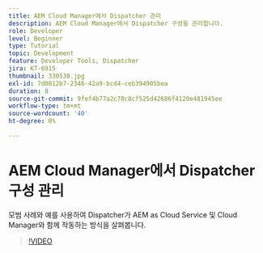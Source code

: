 ```yaml
---
title: AEM Cloud Manager에서 Dispatcher 관리
description: AEM Cloud Manager에서 Dispatcher 구성을 관리합니다.
role: Developer
level: Beginner
type: Tutorial
topic: Development
feature: Developer Tools, Dispatcher
jira: KT-6915
thumbnail: 330538.jpg
exl-id: 7d0812b7-2346-42a9-bcd4-ceb394905bea
duration: 8
source-git-commit: 9fef4b77a2c70c8cf525d42686f4120e481945ee
workflow-type: tm+mt
source-wordcount: '40'
ht-degree: 0%

---
```


# AEM Cloud Manager에서 Dispatcher 구성 관리

모범 사례와 예를 사용하여 Dispatcher가 AEM as Cloud Service 및 Cloud Manager와 함께 작동하는 방식을 살펴봅니다.

>[!VIDEO](https://video.tv.adobe.com/v/330538?quality=12&learn=on)
